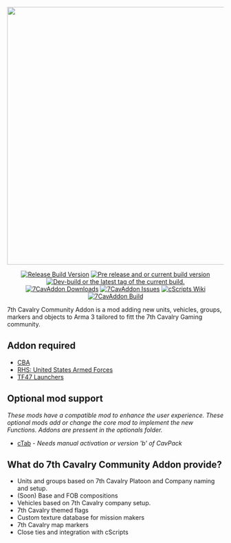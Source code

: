 <p align="center">
<img src="https://github.com/7Cav/7CavAddon/blob/master/resourses/logo.png" width="600">
</p>
<p align="center">
<a href="https://github.com/7Cav/7CavAddon/releases/latest"><img src="https://img.shields.io/github/release/7Cav/7CavAddon.svg?style=for-the-badge&label=Release%20Build" alt="Release Build Version"></a>
 <a href="https://github.com/7Cav/7CavAddon/releases/"><img src="https://img.shields.io/github/release/7Cav/7CavAddon/all.svg?style=for-the-badge&label=Pre-release" alt="Pre release and or current build version"></a>
 <a href="https://github.com/7Cav/7CavAddon/tags"><img src="https://img.shields.io/github/tag/7Cav/7CavAddon.svg?style=for-the-badge&colorB=df2d00&label=Latest%20Tag" alt="Dev-build or the latest tag of the current build."></a><br>
 <a href="https://github.com/7Cav/7CavAddon/releases/latest"><img src="https://img.shields.io/github/downloads/7cav/7CavAddon/total.svg?style=for-the-badge&label=Downloads" alt="7CavAddon Downloads"></a>
 <a href="https://github.com/7Cav/7CavAddon/issues"><img src="https://img.shields.io/github/issues-raw/7cav/7CavAddon.svg?style=for-the-badge&label=Issues" alt="7CavAddon Issues"></a>
 <a href="https://steamcommunity.com/sharedfiles/filedetails/?id=1696706969"><img src="https://img.shields.io/badge/steam-workshop-black.svg?logo=Steam&style=for-the-badge" alt="cScripts Wiki"></a>
 <a href="https://travis-ci.org/7Cav/7CavAddon">
    <img src="https://img.shields.io/travis/7Cav/7CavAddon.svg?style=for-the-badge&logo=Travis-CI" alt="7CavAddon Build">
</a>

</p>
7th Cavalry Community Addon is a mod adding new units, vehicles, groups, markers and objects to Arma 3 tailored to fitt the 7th Cavalry Gaming community. 

## Addon required
- [CBA](https://github.com/CBATeam/CBA_A3)
- [RHS: United States Armed Forces](http://www.rhsmods.org/)
- [TF47 Launchers](https://steamcommunity.com/workshop/filedetails/?id=508476583)

## Optional mod support
_These mods have a compatible mod to enhance the user experience. These optional mods add or change the core mod to implement the new Functions. Addons are pressent in the optionals folder._

- [cTab](https://github.com/Riouken/cTab) - _Needs manual activation or version 'b' of CavPack_

## What do 7th Cavalry Community Addon provide?
- Units and groups based on 7th Cavalry Platoon and Company naming and setup. 
- (Soon) Base and FOB compositions 
- Vehicles based on 7th Cavalry company setup.
- 7th Cavalry themed flags
- Custom texture database for mission makers
- 7th Cavalry map markers
- Close ties and integration with cScripts

